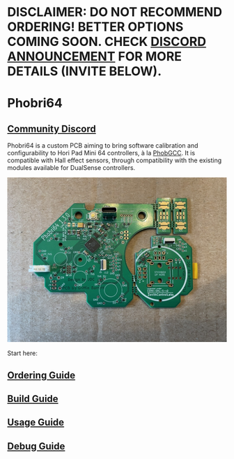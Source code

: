 # DISCLAIMER: DO NOT RECOMMEND ORDERING! BETTER OPTIONS COMING SOON. CHECK [DISCORD ANNOUNCEMENT](https://discord.com/channels/1050259430182244404/1126933099335389256/1413663604263227402) FOR MORE DETAILS (INVITE BELOW).

# Phobri64

## [Community Discord](https://discord.gg/pXuuHDnCx4)

Phobri64 is a custom PCB aiming to bring software calibration and configurability to Hori Pad Mini 64 controllers, à la [PhobGCC](https://phobgcc.com). It is compatible with Hall effect sensors, through compatibility with the existing modules available for DualSense controllers.

![](img/build/factory.jpeg)

Start here:

## [Ordering Guide](./Ordering_Guide.md)

## [Build Guide](./Build_Guide.md)

## [Usage Guide](./Usage_Guide.md)

## [Debug Guide](./Debug_Guide.md)
